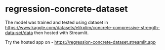 # regression-concrete-dataset
The model was trained and tested using dataset in https://www.kaggle.com/datasets/elikplim/concrete-compressive-strength-data-set/data
then hosted with Streamlit.

Try the hosted app on - https://regression-concrete-dataset.streamlit.app

